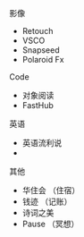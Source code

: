 

影像

- Retouch
- VSCO
- Snapseed
- Polaroid Fx



Code

- 对象阅读
- FastHub



英语

- 英语流利说
- 



其他

- 华住会 （住宿）
- 钱迹 （记账）
- 诗词之美
- Pause （冥想）